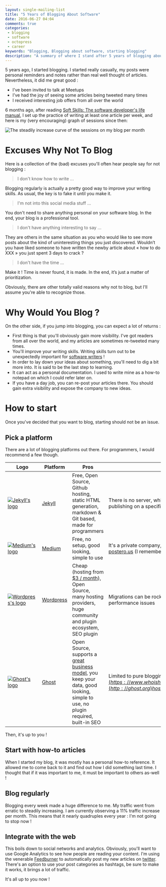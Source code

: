 ```yaml
---
layout: single-mailing-list
title: "5 Years of Blogging About Software"
date: 2016-06-27 04:04
comments: true
categories:
 - blogging
 - software
 - octopress
 - career
keywords: "Blogging, Blogging about software, starting blogging"
description: "A summary of where I stand after 5 years of blogging about software, and a guide to start one's own blog"
---
```

5 years ago, I started blogging. I started really casually, my posts were personal reminders and notes rather than real well thought of articles. Nevertheless, it did me great good :

* I've been invited to talk at Meetups
* I've had the joy of seeing some articles being tweeted many times
* I received interesting job offers from all over the world

6 months ago, after reading [Soft Skills: The software developer's life manual](https://www.amazon.com/Soft-Skills-software-developers-manual/dp/1617292397/ref=sr_1_1?tag=pbourgau-20&amp;ie=UTF8&qid=1467000033&sr=8-1&keywords=soft+skills), I set up the practice of writing at least one article per week, and here is my (very encouraging) graph of sessions since then:

![The steadily increase curve of the sessions on my blog per month]({{site.url}}{{site.baseurl}}/imgs/2016-06-27-5-years-of-blogging-about-software/analytics.jpg)

# Excuses Why Not To Blog

Here is a collection of the (bad) excuses you'll often hear people say for not blogging :

> I don't know how to write ...

Blogging regularly is actually a pretty good way to improve your writing skills. As usual, the key is to fake it until you make it.

> I'm not into this social media stuff ...

You don't need to share anything personal on your software blog. In the end, your blog is a professional tool.

> I don't have anything interesting to say ...

They are others in the same situation as you who would like to see more posts about the kind of uninteresting things you just discovered. Wouldn’t you have liked someone to have written the newby article about « how to do XXX » you just spent 3 days to crack ?

> I don't have the time ...

Make it ! Time is never found, it is made. In the end, it’s just a matter of prioritization.

Obviously, there are other totally valid reasons why not to blog, but I'll assume you're able to recognize those.

# Why Would You Blog ?

On the other side, if you jump into blogging, you can expect a lot of returns :

* First thing is that you'll obviously gain more visibility. I've got readers from all over the world, and my articles are sometimes re-tweeted many times.
* You'll improve your writing skills. Writing skills turn out to be unexpectedly important for [software writers](https://www.youtube.com/watch?v=9LfmrkyP81M) !
* In order to lay down your ideas about something, you'll need to dig a bit more into. It is said to be the last step to learning.
* It can act as a personal documentation. I used to write mine as a how-to notepad on which I could refer later on.
* If you have a day job, you can re-post your articles there. You should gain extra visibility and expose the company to new ideas.

# How to start

Once you've decided that you want to blog, starting should not be an issue.

## Pick a platform

There are a lot of blogging platforms out there. For programmers, I would recommend a few though.

Logo | Platform  | Pros | Cons
-----|-----------|------|-----
[![Jekyll's logo]({{site.url}}/imgs/2016-06-27-5-years-of-blogging-about-software/jekyll.png)](https://jekyllrb.com/) | [Jekyll](https://jekyllrb.com/) | Free, Open Source, Github hosting, static HTML generation, markdown & Git based, made for programmers | There is no server, which means no automatic things like auto-publishing on a specified day
[![Medium's logo]({{site.url}}/imgs/2016-06-27-5-years-of-blogging-about-software/medium.png)](https://medium.com/) | [Medium](https://medium.com/) | Free, no setup, good looking, simple to use | It's a private company, and it could close some day ! It happened to [postero.us](http://www.posterous.com) (I remember, I was there…)
[![Wordpress's logo]({{site.url}}/imgs/2016-06-27-5-years-of-blogging-about-software/wordpress.png)](https://wordpress.org/) | [Wordpress](https://wordpress.org/) | Cheap (hosting from [$3 / month](https://www.whoishostingthis.com/compare/wordpress/)), Open Source, many hosting providers, huge community and plugin ecosystem, SEO plugin | Migrations can be rocky, too many plugins can create security and performance issues
[![Ghost's logo]({{site.url}}/imgs/2016-06-27-5-years-of-blogging-about-software/ghost.svg)](https://ghost.org/) | [Ghost](https://ghost.org/) | Open Source, supports a [great business model](https://www.quora.com/What-is-ghost-org-What-is-their-business-model), you keep your data, good looking, simple to use, no plugin required, built-in SEO | Limited to pure blogging, hosting from [$5 / month](https://www.whoishostingthis.com/compare/ghost/) but [ghost.org](http://ghost.org) hosting starts at [$30 / month](https://ghost.org/pricing/)

Then, it's up to you !

## Start with how-to articles

When I started my blog, it was mostly has a personal how-to reference. It allowed me to come back to it and find out how I did something last time. I thought that if it was important to me, it must be important to others as-well !

## Blog regularly

Blogging every week made a huge difference to me. My traffic went from erratic to steadily increasing. I am currently observing a 11% traffic increase per month. This means that it nearly quadruples every year : I'm not going to stop now !

## Integrate with the web

This boils down to social networks and analytics. Obviously, you'll want to use Google Analytics to see how people are reading your content. I'm using the venerable [Feedburner](https://feedburner.google.com) to automatically post my new articles on [twitter](https://twitter.com). There's an option to use your post categories as hashtags, be sure to make it works, it brings a lot of traffic.

It's all up to you now !
